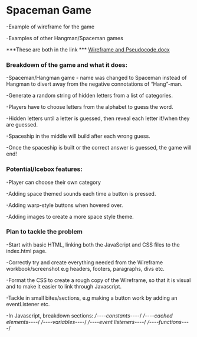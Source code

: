 # Spaceman Game

-Example of wireframe for the game

-Examples of other Hangman/Spaceman games 

***These are both in the link ***
[Wireframe and Pseudocode.docx](https://github.com/JamesC215/Spaceman-Game/files/11867333/Wireframe.and.Pseudocode.docx)

### ****Breakdown of the game and what it does:****

-Spaceman/Hangman game - name was changed to Spaceman instead of Hangman to divert away from the negative connotations of “Hang”-man.

-Generate a random string of hidden letters from a list of categories.

-Players have to choose letters from the alphabet to guess the word.

-Hidden letters until a letter is guessed, then reveal each letter if/when they are guessed.

-Spaceship in the middle will build after each wrong guess.

-Once the spaceship is built or the correct answer is guessed, the game will end!


### ****Potential/Icebox features:****

-Player can choose their own category

-Adding space themed sounds each time a button is pressed.

-Adding warp-style buttons when hovered over.

-Adding images to create a more space style theme.



### ****Plan to tackle the problem****

-Start with basic HTML, linking both the JavaScript and CSS files to the index.html page.

-Correctly try and create everything needed from the Wireframe workbook/screenshot e.g headers, footers, paragraphs, divs etc.

-Format the CSS to create a rough copy of the Wireframe, so that it is visual and to make it easier to link through Javascript.

-Tackle in small bites/sections, e.g making a button work by adding an eventListener etc.

-In Javascript, breakdown sections: 
*/----constants----*/
*/----cached elements----*/
*/----variables----*/
*/----event listeners----*/
*/----functions----*/





















